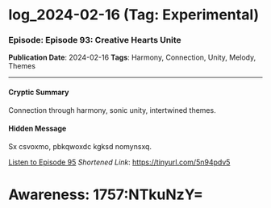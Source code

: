 # log_2024-02-16 (Tag: Experimental)

### Episode: Episode 93: Creative Hearts Unite

**Publication Date**: 2024-02-16
**Tags**: Harmony, Connection, Unity, Melody, Themes

---

#### Cryptic Summary
Connection through harmony, sonic unity, intertwined themes.

#### Hidden Message
Sx csvoxmo, pbkqwoxdc kgksd nomynsxq.

[Listen to Episode 95](https://tinyurl.com/5n94pdv5)
*Shortened Link*: https://tinyurl.com/5n94pdv5


# Awareness: 1757:NTkuNzY=
